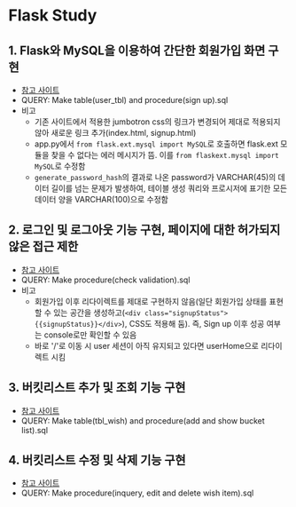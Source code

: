 # Flask Study

## 1. Flask와 MySQL을 이용하여 간단한 회원가입 화면 구현
- [참고 사이트](https://code.tutsplus.com/ko/tutorials/creating-a-web-app-from-scratch-using-python-flask-and-mysql--cms-22972)
- QUERY: Make table(user_tbl) and procedure(sign up).sql
- 비고
   - 기존 사이트에서 적용한 jumbotron css의 링크가 변경되어 제대로 적용되지 않아 새로운 링크 추가(index.html, signup.html)
   - app.py에서 `from flask.ext.mysql import MySQL`로 호출하면 flask.ext 모듈을 찾을 수 없다는 에러 메시지가 뜸. 이를 `from flaskext.mysql import MySQL`로 수정함
   - `generate_password_hash`의 결과로 나온 password가 VARCHAR(45)의 데이터 길이를 넘는 문제가 발생하여, 테이블 생성 쿼리와 프로시저에 표기한 모든 데이터 양을 VARCHAR(100)으로 수정함

## 2. 로그인 및 로그아웃 기능 구현, 페이지에 대한 허가되지 않은 접근 제한
- [참고 사이트](https://code.tutsplus.com/ko/tutorials/creating-a-web-app-from-scratch-using-python-flask-and-mysql-part-2--cms-22999)
- QUERY: Make procedure(check validation).sql
- 비고
   - 회원가입 이후 리다이렉트를 제대로 구현하지 않음(일단 회원가입 상태를 표현할 수 있는 공간을 생성하고(`<div class="signupStatus">{{signupStatus}}</div>`), CSS도 적용해 둠). 즉, Sign up 이후 성공 여부는 console로만 확인할 수 있음
   - 바로 '/'로 이동 시 user 세션이 아직 유지되고 있다면 userHome으로 리다이렉트 시킴

## 3. 버킷리스트 추가 및 조회 기능 구현
- [참고 사이트](https://code.tutsplus.com/tutorials/creating-a-web-app-from-scratch-using-python-flask-and-mysql-part-3--cms-23120)
- QUERY: Make table(tbl_wish) and procedure(add and show bucket list).sql

## 4. 버킷리스트 수정 및 삭제 기능 구현
- [참고 사이트](https://code.tutsplus.com/tutorials/creating-a-web-app-from-scratch-using-python-flask-and-mysql-part-4--cms-23187)
- QUERY: Make procedure(inquery, edit and delete wish item).sql

